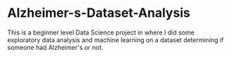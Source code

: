 # Alzheimer-s-Dataset-Analysis
This is a beginner level Data Science project in where I did some exploratory data analysis and machine learning on a dataset determining if someone had Alzheimer's or not.
